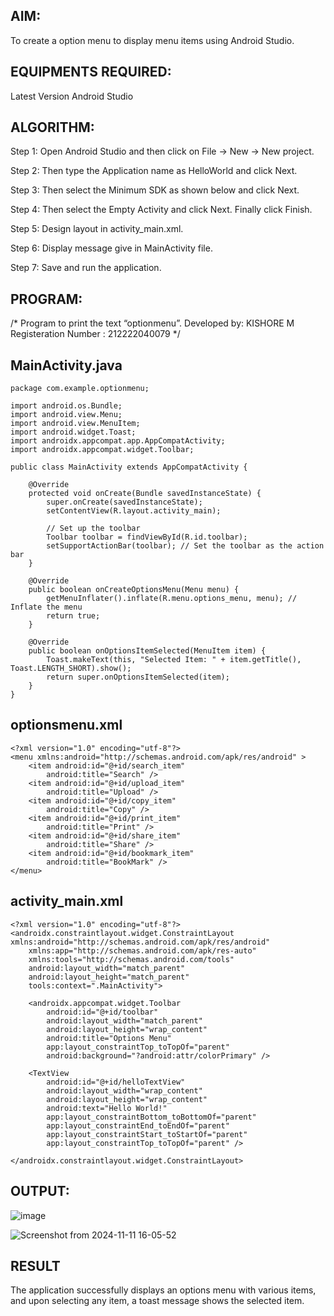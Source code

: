 ## AIM:
To create a option menu to display menu items using Android Studio.

## EQUIPMENTS REQUIRED:
Latest Version Android Studio

## ALGORITHM:
Step 1: Open Android Studio and then click on File -> New -> New project.

Step 2: Then type the Application name as HelloWorld and click Next.

Step 3: Then select the Minimum SDK as shown below and click Next.

Step 4: Then select the Empty Activity and click Next. Finally click Finish.

Step 5: Design layout in activity_main.xml.

Step 6: Display message give in MainActivity file.

Step 7: Save and run the application.

## PROGRAM:
/*
Program to print the text “optionmenu”.
Developed by: KISHORE M
Registeration Number : 212222040079
*/

## MainActivity.java

```
package com.example.optionmenu;

import android.os.Bundle;
import android.view.Menu;
import android.view.MenuItem;
import android.widget.Toast;
import androidx.appcompat.app.AppCompatActivity;
import androidx.appcompat.widget.Toolbar;

public class MainActivity extends AppCompatActivity {

    @Override
    protected void onCreate(Bundle savedInstanceState) {
        super.onCreate(savedInstanceState);
        setContentView(R.layout.activity_main);

        // Set up the toolbar
        Toolbar toolbar = findViewById(R.id.toolbar);
        setSupportActionBar(toolbar); // Set the toolbar as the action bar
    }

    @Override
    public boolean onCreateOptionsMenu(Menu menu) {
        getMenuInflater().inflate(R.menu.options_menu, menu); // Inflate the menu
        return true;
    }

    @Override
    public boolean onOptionsItemSelected(MenuItem item) {
        Toast.makeText(this, "Selected Item: " + item.getTitle(), Toast.LENGTH_SHORT).show();
        return super.onOptionsItemSelected(item);
    }
}
```

## optionsmenu.xml

```
<?xml version="1.0" encoding="utf-8"?>
<menu xmlns:android="http://schemas.android.com/apk/res/android" >
    <item android:id="@+id/search_item"
        android:title="Search" />
    <item android:id="@+id/upload_item"
        android:title="Upload" />
    <item android:id="@+id/copy_item"
        android:title="Copy" />
    <item android:id="@+id/print_item"
        android:title="Print" />
    <item android:id="@+id/share_item"
        android:title="Share" />
    <item android:id="@+id/bookmark_item"
        android:title="BookMark" />
</menu>
```

## activity_main.xml

```
<?xml version="1.0" encoding="utf-8"?>
<androidx.constraintlayout.widget.ConstraintLayout xmlns:android="http://schemas.android.com/apk/res/android"
    xmlns:app="http://schemas.android.com/apk/res-auto"
    xmlns:tools="http://schemas.android.com/tools"
    android:layout_width="match_parent"
    android:layout_height="match_parent"
    tools:context=".MainActivity">

    <androidx.appcompat.widget.Toolbar
        android:id="@+id/toolbar"
        android:layout_width="match_parent"
        android:layout_height="wrap_content"
        android:title="Options Menu"
        app:layout_constraintTop_toTopOf="parent"
        android:background="?android:attr/colorPrimary" />

    <TextView
        android:id="@+id/helloTextView"
        android:layout_width="wrap_content"
        android:layout_height="wrap_content"
        android:text="Hello World!"
        app:layout_constraintBottom_toBottomOf="parent"
        app:layout_constraintEnd_toEndOf="parent"
        app:layout_constraintStart_toStartOf="parent"
        app:layout_constraintTop_toTopOf="parent" />

</androidx.constraintlayout.widget.ConstraintLayout>
```
## OUTPUT:

![image](https://github.com/user-attachments/assets/1fa091f7-4424-4ea4-a2bb-282419ea5bed)

![Screenshot from 2024-11-11 16-05-52](https://github.com/user-attachments/assets/4c583037-7133-4688-bb2c-c8f68a1eb0ce)


## RESULT
The application successfully displays an options menu with various items, and upon selecting any item, a toast message shows the selected item.
